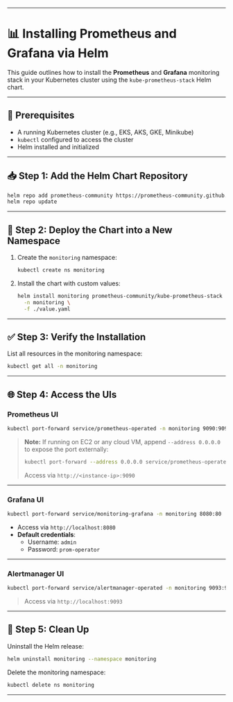 
---

# 📊 Installing Prometheus and Grafana via Helm

This guide outlines how to install the **Prometheus** and **Grafana** monitoring stack in your Kubernetes cluster using the `kube-prometheus-stack` Helm chart.

---

## 🔧 Prerequisites

- A running Kubernetes cluster (e.g., EKS, AKS, GKE, Minikube)
- `kubectl` configured to access the cluster
- Helm installed and initialized

---

## 📥 Step 1: Add the Helm Chart Repository

```bash
helm repo add prometheus-community https://prometheus-community.github.io/helm-charts
helm repo update
```

---

## 🚀 Step 2: Deploy the Chart into a New Namespace

1. Create the `monitoring` namespace:

   ```bash
   kubectl create ns monitoring
   ```

3. Install the chart with custom values:

   ```bash
   helm install monitoring prometheus-community/kube-prometheus-stack \
     -n monitoring \
     -f ./value.yaml
   ```

---

## ✅ Step 3: Verify the Installation

List all resources in the monitoring namespace:

```bash
kubectl get all -n monitoring
```

---

## 🌐 Step 4: Access the UIs

### Prometheus UI

```bash
kubectl port-forward service/prometheus-operated -n monitoring 9090:9090
```

> **Note:** If running on EC2 or any cloud VM, append `--address 0.0.0.0` to expose the port externally:
> ```bash
> kubectl port-forward --address 0.0.0.0 service/prometheus-operated -n monitoring 9090:9090
> ```
> Access via `http://<instance-ip>:9090`

---

### Grafana UI

```bash
kubectl port-forward service/monitoring-grafana -n monitoring 8080:80
```

- Access via `http://localhost:8080`
- **Default credentials**:
  - Username: `admin`
  - Password: `prom-operator`

---

### Alertmanager UI

```bash
kubectl port-forward service/alertmanager-operated -n monitoring 9093:9093
```

> Access via `http://localhost:9093`

---

## 🧼 Step 5: Clean Up

Uninstall the Helm release:

```bash
helm uninstall monitoring --namespace monitoring
```

Delete the monitoring namespace:

```bash
kubectl delete ns monitoring
```


---